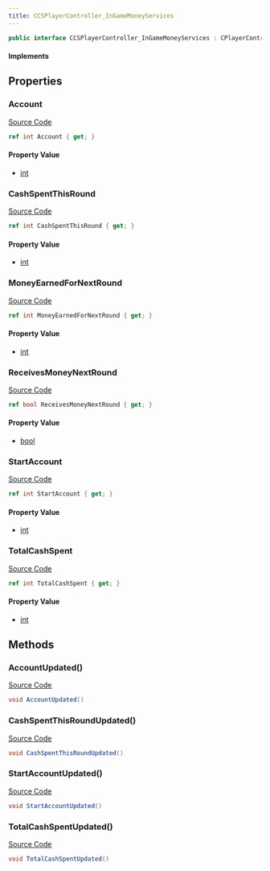 ```yaml
---
title: CCSPlayerController_InGameMoneyServices
---
```


```csharp
public interface CCSPlayerController_InGameMoneyServices : CPlayerControllerComponent, ISchemaClass<CPlayerControllerComponent>, ISchemaClass<CCSPlayerController_InGameMoneyServices>, ISchemaField, ISchemaClass, INativeHandle
```

#### Implements

## Properties

### Account

[Source Code](https://github.com/swiftly-solution/swiftlys2/blob/beta/managed/src/SwiftlyS2.Generated/Schemas/Interfaces/CCSPlayerController_InGameMoneyServices.cs#L20)

```csharp
ref int Account { get; }
```

#### Property Value

- [int](https://learn.microsoft.com/dotnet/api/system.int32)

### CashSpentThisRound

[Source Code](https://github.com/swiftly-solution/swiftlys2/blob/beta/managed/src/SwiftlyS2.Generated/Schemas/Interfaces/CCSPlayerController_InGameMoneyServices.cs#L26)

```csharp
ref int CashSpentThisRound { get; }
```

#### Property Value

- [int](https://learn.microsoft.com/dotnet/api/system.int32)

### MoneyEarnedForNextRound

[Source Code](https://github.com/swiftly-solution/swiftlys2/blob/beta/managed/src/SwiftlyS2.Generated/Schemas/Interfaces/CCSPlayerController_InGameMoneyServices.cs#L18)

```csharp
ref int MoneyEarnedForNextRound { get; }
```

#### Property Value

- [int](https://learn.microsoft.com/dotnet/api/system.int32)

### ReceivesMoneyNextRound

[Source Code](https://github.com/swiftly-solution/swiftlys2/blob/beta/managed/src/SwiftlyS2.Generated/Schemas/Interfaces/CCSPlayerController_InGameMoneyServices.cs#L16)

```csharp
ref bool ReceivesMoneyNextRound { get; }
```

#### Property Value

- [bool](https://learn.microsoft.com/dotnet/api/system.boolean)

### StartAccount

[Source Code](https://github.com/swiftly-solution/swiftlys2/blob/beta/managed/src/SwiftlyS2.Generated/Schemas/Interfaces/CCSPlayerController_InGameMoneyServices.cs#L22)

```csharp
ref int StartAccount { get; }
```

#### Property Value

- [int](https://learn.microsoft.com/dotnet/api/system.int32)

### TotalCashSpent

[Source Code](https://github.com/swiftly-solution/swiftlys2/blob/beta/managed/src/SwiftlyS2.Generated/Schemas/Interfaces/CCSPlayerController_InGameMoneyServices.cs#L24)

```csharp
ref int TotalCashSpent { get; }
```

#### Property Value

- [int](https://learn.microsoft.com/dotnet/api/system.int32)

## Methods

### AccountUpdated()

[Source Code](https://github.com/swiftly-solution/swiftlys2/blob/beta/managed/src/SwiftlyS2.Generated/Schemas/Interfaces/CCSPlayerController_InGameMoneyServices.cs#L28)

```csharp
void AccountUpdated()
```

### CashSpentThisRoundUpdated()

[Source Code](https://github.com/swiftly-solution/swiftlys2/blob/beta/managed/src/SwiftlyS2.Generated/Schemas/Interfaces/CCSPlayerController_InGameMoneyServices.cs#L31)

```csharp
void CashSpentThisRoundUpdated()
```

### StartAccountUpdated()

[Source Code](https://github.com/swiftly-solution/swiftlys2/blob/beta/managed/src/SwiftlyS2.Generated/Schemas/Interfaces/CCSPlayerController_InGameMoneyServices.cs#L29)

```csharp
void StartAccountUpdated()
```

### TotalCashSpentUpdated()

[Source Code](https://github.com/swiftly-solution/swiftlys2/blob/beta/managed/src/SwiftlyS2.Generated/Schemas/Interfaces/CCSPlayerController_InGameMoneyServices.cs#L30)

```csharp
void TotalCashSpentUpdated()
```

